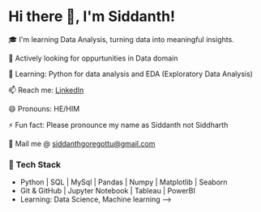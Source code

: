 # Hi there 👋, I'm Siddanth!

🎓 I'm learning Data Analysis, turning data into meaningful insights.  

💼 Actively looking for oppurtunities in Data domain 

🌱 Learning: Python for data analysis and EDA (Exploratory Data Analysis) 

📫 Reach me: [LinkedIn](https://linkedin.com/in/siddanthgoregottu)

😄 Pronouns: HE/HIM

⚡ Fun fact: Please pronounce my name as Siddanth not Siddharth

📧 Mail me @ siddanthgoregottu@gmail.com

### 🔧 Tech Stack
- Python | SQL | MySql | Pandas | Numpy | Matplotlib | Seaborn
- Git & GitHub | Jupyter Notebook | Tableau | PowerBI
- Learning: Data Science, Machine learning
-->
